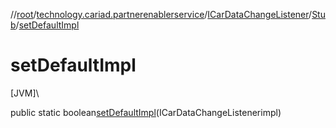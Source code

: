//[root](../../../../index.md)/[technology.cariad.partnerenablerservice](../../index.md)/[ICarDataChangeListener](../index.md)/[Stub](index.md)/[setDefaultImpl](set-default-impl.md)

# setDefaultImpl

[JVM]\

public static boolean[setDefaultImpl](set-default-impl.md)(ICarDataChangeListenerimpl)

